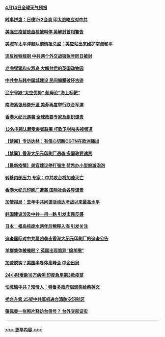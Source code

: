 #### [4月14日全球天气预报](../pages/prog202/a103095504.md?t=04140652) 
#### [时事拼盘：日德2+2会谈 印太战略应对中共](../pages/prog202/a103095501.md?t=04140652) 
#### [美强生疫苗致血栓被叫停 英解封首相警告](../pages/prog202/a103095510.md?t=04140652) 
#### [美海军太平洋舰队前情报总监：美应站出来维护南海和平](../pages/prog202/a103095484.md?t=04140652) 
#### [违反推特规则 中共两个外交战狼账号同日被封](../pages/prog202/a103095427.md?t=04140652) 
#### [老虎猩猩和火烈鸟 大解封后的英国动物园](../pages/prog202/a103095452.md?t=04140652) 
#### [中共参与韩中国城建设 民间揭露破坏古迹](../pages/prog202/a103095415.md?t=04140652) 
#### [辽宁号缺“太空优势” 航母沦“海上标靶”](../pages/prog202/a103094604.md?t=04140652) 
#### [南海紧张局势升温 美菲再度举行联合军演](../pages/prog202/a103094707.md?t=04140652) 
#### [香港大纪元遇袭 全球政要专家及组织谴责](../pages/prog202/a103095382.md?t=04140652) 
#### [13名电视认罪受害者联署 吁欧卫封杀央视频道](../pages/prog202/a103095254.md?t=04140652) 
#### [【禁闻】专访达林：有信心切断CGTN在欧洲播出](../pages/prog202/a103095320.md?t=04140652) 
#### [【禁闻】香港大纪元印刷厂遇袭 多国政要谴责](../pages/prog202/a103095300.md?t=04140652) 
#### [【最新疫情】美官建议停打强生 荷希办小型旅游泡泡](../pages/prog202/a103095293.md?t=04140652) 
#### [转移内部压力 专家：中共攻台将加速灭亡](../pages/prog202/a103095287.md?t=04140652) 
#### [香港大纪元印刷厂遭袭 国际社会各界谴责](../pages/prog202/a103095274.md?t=04140652) 
#### [加情报局：去年中共间谍活动达冷战以来最高水平](../pages/prog202/a103095175.md?t=04140652) 
#### [韩国建设涉及中共一带一路 引发市民反感](../pages/prog202/a103095226.md?t=04140652) 
#### [日本：福岛核废水两年后稀释入海 引发关注](../pages/prog202/a103095240.md?t=04140652) 
#### [追查国际对中共雇凶袭击香港大纪元印刷厂的追查公告](../pages/prog202/a103095177.md?t=04140652) 
#### [羊群集体被催眠？ 英国出现诡异“绵羊圈”](../pages/prog202/a103094991.md?t=04140652) 
#### [加速脱钩？美国半导体高峰会 中企出局](../pages/prog202/a103095024.md?t=04140652) 
#### [24小时增逾16万病例 印度急用第3款疫苗](../pages/prog202/a103094989.md?t=04140652) 
#### [怕惹恼中共？知情人：特鲁多政府阻颁奖给蔡英文](../pages/prog202/a103094963.md?t=04140652) 
#### [扰台升级 25架中共军机进台湾防空识别区](../pages/prog202/a103094716.md?t=04140652) 
#### [蓬佩奥一张照片释访台信号？ 台外交部证实](../pages/prog202/a103094783.md?t=04140652) 

----
#### [ >>> 更早内容 <<< ](../indexes/prog202-earlier.md)
